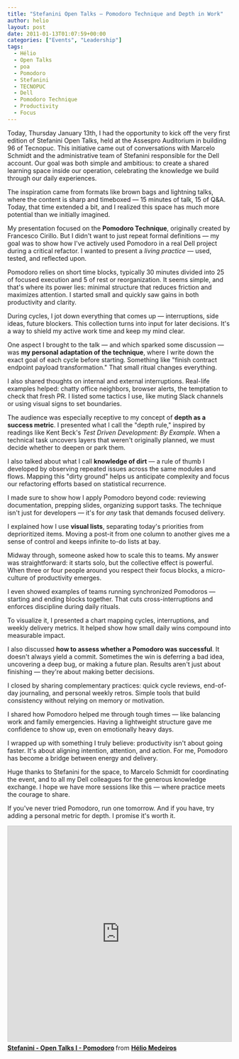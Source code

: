 ```yaml
---
title: "Stefanini Open Talks – Pomodoro Technique and Depth in Work"
author: helio
layout: post
date: 2011-01-13T01:07:59+00:00
categories: ["Events", "Leadership"]
tags:
  - Hélio
  - Open Talks
  - poa
  - Pomodoro
  - Stefanini
  - TECNOPUC
  - Dell
  - Pomodoro Technique
  - Productivity
  - Focus
---
```


Today, Thursday January 13th, I had the opportunity to kick off the very first edition of Stefanini Open Talks, held at the Assespro Auditorium in building 96 of Tecnopuc. This initiative came out of conversations with Marcelo Schmidt and the administrative team of Stefanini responsible for the Dell account. Our goal was both simple and ambitious: to create a shared learning space inside our operation, celebrating the knowledge we build through our daily experiences.

The inspiration came from formats like brown bags and lightning talks, where the content is sharp and timeboxed — 15 minutes of talk, 15 of Q&A. Today, that time extended a bit, and I realized this space has much more potential than we initially imagined.

My presentation focused on the **Pomodoro Technique**, originally created by Francesco Cirillo. But I didn't want to just repeat formal definitions — my goal was to show how I've actively used Pomodoro in a real Dell project during a critical refactor. I wanted to present a _living practice_ — used, tested, and reflected upon.

Pomodoro relies on short time blocks, typically 30 minutes divided into 25 of focused execution and 5 of rest or reorganization. It seems simple, and that's where its power lies: minimal structure that reduces friction and maximizes attention. I started small and quickly saw gains in both productivity and clarity.

During cycles, I jot down everything that comes up — interruptions, side ideas, future blockers. This collection turns into input for later decisions. It's a way to shield my active work time and keep my mind clear.

One aspect I brought to the talk — and which sparked some discussion — was **my personal adaptation of the technique**, where I write down the exact goal of each cycle before starting. Something like "finish contract endpoint payload transformation." That small ritual changes everything.

I also shared thoughts on internal and external interruptions. Real-life examples helped: chatty office neighbors, browser alerts, the temptation to check that fresh PR. I listed some tactics I use, like muting Slack channels or using visual signs to set boundaries.

The audience was especially receptive to my concept of **depth as a success metric**. I presented what I call the "depth rule," inspired by readings like Kent Beck's _Test Driven Development: By Example_. When a technical task uncovers layers that weren't originally planned, we must decide whether to deepen or park them.

I also talked about what I call **knowledge of dirt** — a rule of thumb I developed by observing repeated issues across the same modules and flows. Mapping this "dirty ground" helps us anticipate complexity and focus our refactoring efforts based on statistical recurrence.

I made sure to show how I apply Pomodoro beyond code: reviewing documentation, prepping slides, organizing support tasks. The technique isn't just for developers — it's for _any_ task that demands focused delivery.

I explained how I use **visual lists**, separating today's priorities from deprioritized items. Moving a post-it from one column to another gives me a sense of control and keeps infinite to-do lists at bay.

Midway through, someone asked how to scale this to teams. My answer was straightforward: it starts solo, but the collective effect is powerful. When three or four people around you respect their focus blocks, a micro-culture of productivity emerges.

I even showed examples of teams running synchronized Pomodoros — starting and ending blocks together. That cuts cross-interruptions and enforces discipline during daily rituals.

To visualize it, I presented a chart mapping cycles, interruptions, and weekly delivery metrics. It helped show how small daily wins compound into measurable impact.

I also discussed **how to assess whether a Pomodoro was successful**. It doesn't always yield a commit. Sometimes the win is deferring a bad idea, uncovering a deep bug, or making a future plan. Results aren't just about finishing — they're about making better decisions.

I closed by sharing complementary practices: quick cycle reviews, end-of-day journaling, and personal weekly retros. Simple tools that build consistency without relying on memory or motivation.

I shared how Pomodoro helped me through tough times — like balancing work and family emergencies. Having a lightweight structure gave me confidence to show up, even on emotionally heavy days.

I wrapped up with something I truly believe: productivity isn't about going faster. It's about aligning intention, attention, and action. For me, Pomodoro has become a bridge between energy and delivery.

Huge thanks to Stefanini for the space, to Marcelo Schmidt for coordinating the event, and to all my Dell colleagues for the generous knowledge exchange. I hope we have more sessions like this — where practice meets the courage to share.

If you've never tried Pomodoro, run one tomorrow. And if you have, try adding a personal metric for depth. I promise it's worth it.

<div style="margin-bottom: 20px;">
<iframe src="https://www.slideshare.net/slideshow/embed_code/key/HSzpp8Lte0z1xp?startSlide=1" width="597" height="486" frameborder="0" marginwidth="0" marginheight="0" scrolling="no" style="border:1px solid #CCC; border-width:1px; margin-bottom:5px;max-width: 100%;" allowfullscreen></iframe> <div style="margin-bottom:5px"><strong> <a href="https://pt.slideshare.net/slideshow/stefanini-open-talks-i-pomodoro/6554537" title="Stefanini - Open Talks I - Pomodoro" target="_blank">Stefanini - Open Talks I - Pomodoro</a> </strong> from <strong> <a href="https://www.slideshare.net/heliomedeiros" target="_blank">Hélio Medeiros</a> </strong></div>
</div>
